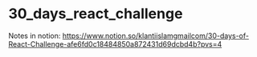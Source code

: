 # 30_days_react_challenge
Notes in notion: https://www.notion.so/klantiislamgmailcom/30-days-of-React-Challenge-afe6fd0c18484850a872431d69dcbd4b?pvs=4 
